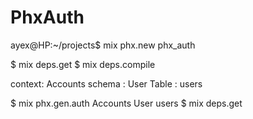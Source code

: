 # PhxAuth

ayex@HP:~/projects$ mix phx.new phx_auth

$ mix deps.get
$ mix deps.compile

context: Accounts
schema : User
Table  : users 

$ mix phx.gen.auth Accounts User users
$ mix deps.get

